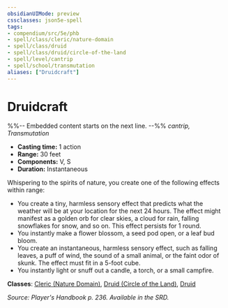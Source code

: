 ```yaml
---
obsidianUIMode: preview
cssclasses: json5e-spell
tags:
- compendium/src/5e/phb
- spell/class/cleric/nature-domain
- spell/class/druid
- spell/class/druid/circle-of-the-land
- spell/level/cantrip
- spell/school/transmutation
aliases: ["Druidcraft"]
---
```

# Druidcraft
%%-- Embedded content starts on the next line. --%%
*cantrip, Transmutation*  

- **Casting time:** 1 action
- **Range:** 30 feet
- **Components:** V, S
- **Duration:** Instantaneous

Whispering to the spirits of nature, you create one of the following effects within range:

- You create a tiny, harmless sensory effect that predicts what the weather will be at your location for the next 24 hours. The effect might manifest as a golden orb for clear skies, a cloud for rain, falling snowflakes for snow, and so on. This effect persists for 1 round.  
- You instantly make a flower blossom, a seed pod open, or a leaf bud bloom.  
- You create an instantaneous, harmless sensory effect, such as falling leaves, a puff of wind, the sound of a small animal, or the faint odor of skunk. The effect must fit in a 5-foot cube.  
- You instantly light or snuff out a candle, a torch, or a small campfire.  

**Classes**: [Cleric (Nature Domain)](cleric-nature-domain.md), [Druid (Circle of the Land)](druid-circle-of-the-land.md), [Druid](z_published%20files/2.%20Mechanics/compendium/classes/druid.md)

*Source: Player's Handbook p. 236. Available in the SRD.*